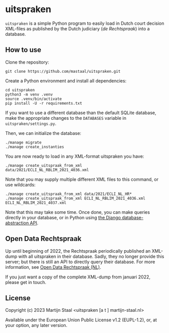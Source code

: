 # uitspraken

`uitspraken` is a simple Python program to easily load in Dutch court decision XML-files as published by the Dutch judiciary (*de Rechtspraak*) into a database.

## How to use
Clone the repository:
```
git clone https://github.com/mastaal/uitspraken.git
```

Create a Python environment and install all dependencies:
```
cd uitspraken
python3 -m venv .venv
source .venv/bin/activate
pip install -U -r requirements.txt
```
If you want to use a different database than the default SQLite database, make the appropriate changes to the `DATABASES` variable in `uitspraken/settings.py`.

Then, we can initialize the database:
```
./manage migrate
./manage create_instanties
```

You are now ready to load in any XML-format uitspraken you have:

```
./manage create_uitspraak_from_xml data/2021/ECLI_NL_RBLIM_2021_4036.xml
```

Note that you may supply multiple different XML files to this command, or use wildcards:
```
./manage create_uitspraak_from_xml data/2021/ECLI_NL_HR*
./manage create_uitspraak_from_xml ECLI_NL_RBLIM_2021_4036.xml ECLI_NL_RBLIM_2021_4037.xml
```

Note that this may take some time. Once done, you can make queries directly in your database, or in Python using [the Django database-abstraction API](https://docs.djangoproject.com/en/5.0/topics/db/queries/).

## Open Data Rechtspraak
Up until beginning of 2022, the Rechtspraak periodically published an XML-dump with all uitspraken in their database. Sadly, they no longer provide this server; but there is still an API to directly query their database. For more information, see [Open Data Rechtspraak (NL)](https://www.rechtspraak.nl/Uitspraken/Paginas/Open-Data.aspx).

If you just want a copy of the complete XML-dump from januari 2022, please get in touch.

## License

Copyright (c) 2023 Martijn Staal <uitspraken [a t ] martijn-staal.nl>

Available under the European Union Public License v1.2 (EUPL-1.2), or, at your option, any later version.
